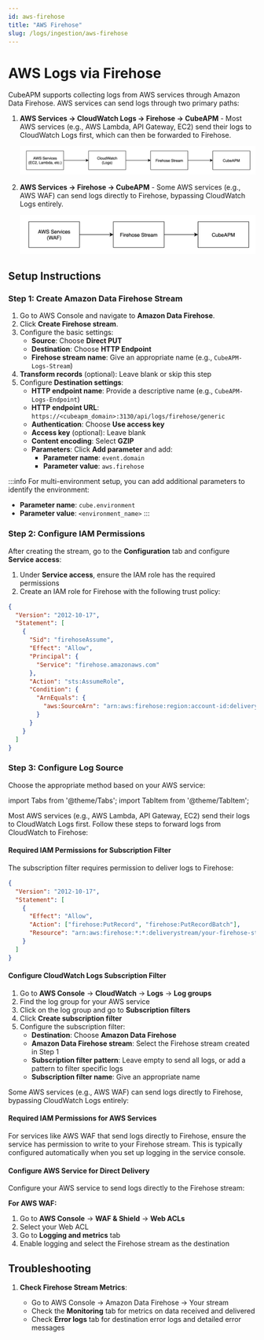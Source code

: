 ```yaml
---
id: aws-firehose
title: "AWS Firehose"
slug: /logs/ingestion/aws-firehose
---
```


# AWS Logs via Firehose

CubeAPM supports collecting logs from AWS services through Amazon Data Firehose. AWS services can send logs through two primary paths:

1. **AWS Services → CloudWatch Logs → Firehose → CubeAPM** - Most AWS services (e.g., AWS Lambda, API Gateway, EC2) send their logs to CloudWatch Logs first, which can then be forwarded to Firehose.

   ![AWS CloudWatch Firehose Log Flow](/img/aws-cloudwatch-firehose-flow.svg)

2. **AWS Services → Firehose → CubeAPM** - Some AWS services (e.g., AWS WAF) can send logs directly to Firehose, bypassing CloudWatch Logs entirely.

   ![AWS CloudWatch Firehose Log Flow](/img/aws-firehose-flow.svg)

## Setup Instructions

### Step 1: Create Amazon Data Firehose Stream

1. Go to AWS Console and navigate to **Amazon Data Firehose**.
2. Click **Create Firehose stream**.
3. Configure the basic settings:
   - **Source**: Choose **Direct PUT**
   - **Destination**: Choose **HTTP Endpoint**
   - **Firehose stream name**: Give an appropriate name (e.g., `CubeAPM-Logs-Stream`)
4. **Transform records** (optional): Leave blank or skip this step
5. Configure **Destination settings**:
   - **HTTP endpoint name**: Provide a descriptive name (e.g., `CubeAPM-Logs-Endpoint`)
   - **HTTP endpoint URL**: `https://<cubeapm_domain>:3130/api/logs/firehose/generic`
   - **Authentication**: Choose **Use access key**
   - **Access key** (optional): Leave blank
   - **Content encoding**: Select **GZIP**
   - **Parameters**: Click **Add parameter** and add:
     - **Parameter name**: `event.domain`
     - **Parameter value**: `aws.firehose`

:::info
For multi-environment setup, you can add additional parameters to identify the environment:

- **Parameter name**: `cube.environment`
- **Parameter value**: `<environment_name>`
  :::

### Step 2: Configure IAM Permissions

After creating the stream, go to the **Configuration** tab and configure **Service access**:

1. Under **Service access**, ensure the IAM role has the required permissions
2. Create an IAM role for Firehose with the following trust policy:

```json
{
  "Version": "2012-10-17",
  "Statement": [
    {
      "Sid": "firehoseAssume",
      "Effect": "Allow",
      "Principal": {
        "Service": "firehose.amazonaws.com"
      },
      "Action": "sts:AssumeRole",
      "Condition": {
        "ArnEquals": {
          "aws:SourceArn": "arn:aws:firehose:region:account-id:deliverystream/your-firehose-stream-name"
        }
      }
    }
  ]
}
```

### Step 3: Configure Log Source

Choose the appropriate method based on your AWS service:

import Tabs from '@theme/Tabs';
import TabItem from '@theme/TabItem';

<Tabs>
<TabItem value="cloudwatch" label="Via CloudWatch Logs" default>

Most AWS services (e.g., AWS Lambda, API Gateway, EC2) send their logs to CloudWatch Logs first. Follow these steps to forward logs from CloudWatch to Firehose:

#### Required IAM Permissions for Subscription Filter

The subscription filter requires permission to deliver logs to Firehose:

```json
{
  "Version": "2012-10-17",
  "Statement": [
    {
      "Effect": "Allow",
      "Action": ["firehose:PutRecord", "firehose:PutRecordBatch"],
      "Resource": "arn:aws:firehose:*:*:deliverystream/your-firehose-stream-name"
    }
  ]
}
```

#### Configure CloudWatch Logs Subscription Filter

1. Go to **AWS Console** → **CloudWatch** → **Logs** → **Log groups**
2. Find the log group for your AWS service
3. Click on the log group and go to **Subscription filters**
4. Click **Create subscription filter**
5. Configure the subscription filter:
   - **Destination**: Choose **Amazon Data Firehose**
   - **Amazon Data Firehose stream**: Select the Firehose stream created in Step 1
   - **Subscription filter pattern**: Leave empty to send all logs, or add a pattern to filter specific logs
   - **Subscription filter name**: Give an appropriate name

</TabItem>
<TabItem value="direct" label="Direct to Firehose">

Some AWS services (e.g., AWS WAF) can send logs directly to Firehose, bypassing CloudWatch Logs entirely:

#### Required IAM Permissions for AWS Services

For services like AWS WAF that send logs directly to Firehose, ensure the service has permission to write to your Firehose stream. This is typically configured automatically when you set up logging in the service console.

#### Configure AWS Service for Direct Delivery

Configure your AWS service to send logs directly to the Firehose stream:

**For AWS WAF:**

1. Go to **AWS Console** → **WAF & Shield** → **Web ACLs**
2. Select your Web ACL
3. Go to **Logging and metrics** tab
4. Enable logging and select the Firehose stream as the destination

</TabItem>
</Tabs>

## Troubleshooting

1. **Check Firehose Stream Metrics**:

   - Go to AWS Console → Amazon Data Firehose → Your stream
   - Check the **Monitoring** tab for metrics on data received and delivered
   - Check **Error logs** tab for destination error logs and detailed error messages
